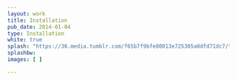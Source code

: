 ```yaml
---
layout: work
title: Installation
pub_date: 2014-01-04
type: Installation
white: true
splash: "https://36.media.tumblr.com/f65b7f9bfe80013e725305a0dfd71dc7/tumblr_npo1b2dmGE1snf70wo1_1280.jpg"
splashbw:
images: [ ]

---
```


